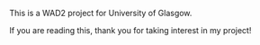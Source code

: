 This is a WAD2 project for University of Glasgow.

If you are reading this, thank you for taking interest in my project!
